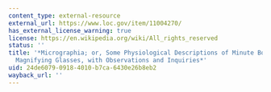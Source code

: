```yaml
---
content_type: external-resource
external_url: https://www.loc.gov/item/11004270/
has_external_license_warning: true
license: https://en.wikipedia.org/wiki/All_rights_reserved
status: ''
title: '*Micrographia; or, Some Physiological Descriptions of Minute Bodies Made by
  Magnifying Glasses, with Observations and Inquiries*'
uid: 24de6079-0918-4010-b7ca-6430e26b8eb2
wayback_url: ''
---
```

